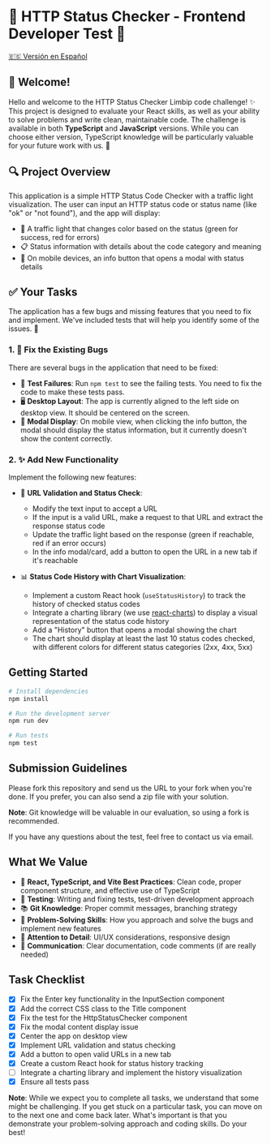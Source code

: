 # 🚦 HTTP Status Checker - Frontend Developer Test 🚦

[🇪🇸 Versión en Español](./README.es.md)

## 👋 Welcome!

Hello and welcome to the HTTP Status Checker Limbip code challenge! ✨ This project is designed to evaluate your React skills, as well as your ability to solve problems and write clean, maintainable code. The challenge is available in both **TypeScript** and **JavaScript** versions. While you can choose either version, TypeScript knowledge will be particularly valuable for your future work with us. 🚀

## 🔍 Project Overview

This application is a simple HTTP Status Code Checker with a traffic light visualization. The user can input an HTTP status code or status name (like "ok" or "not found"), and the app will display:

- 🚦 A traffic light that changes color based on the status (green for success, red for errors)
- 📋 Status information with details about the code category and meaning
- 📱 On mobile devices, an info button that opens a modal with status details

## ✅ Your Tasks

The application has a few bugs and missing features that you need to fix and implement. We've included tests that will help you identify some of the issues. 🐛

### 1. 🔧 Fix the Existing Bugs

There are several bugs in the application that need to be fixed:

- 🧪 **Test Failures**: Run `npm test` to see the failing tests. You need to fix the code to make these tests pass.
- 🖥️ **Desktop Layout**: The app is currently aligned to the left side on desktop view. It should be centered on the screen.
- 📱 **Modal Display**: On mobile view, when clicking the info button, the modal should display the status information, but it currently doesn't show the content correctly.

### 2. ✨ Add New Functionality

Implement the following new features:

- 🔗 **URL Validation and Status Check**:
  - Modify the text input to accept a URL
  - If the input is a valid URL, make a request to that URL and extract the response status code
  - Update the traffic light based on the response (green if reachable, red if an error occurs)
  - In the info modal/card, add a button to open the URL in a new tab if it's reachable

- 📊 **Status Code History with Chart Visualization**:
  - Implement a custom React hook (`useStatusHistory`) to track the history of checked status codes
  - Integrate a charting library (we use [react-charts](https://react-chartjs-2.js.org/)) to display a visual representation of the status code history
  - Add a "History" button that opens a modal showing the chart
  - The chart should display at least the last 10 status codes checked, with different colors for different status categories (2xx, 4xx, 5xx)

## Getting Started

```bash
# Install dependencies
npm install

# Run the development server
npm run dev

# Run tests
npm test
```

## Submission Guidelines

Please fork this repository and send us the URL to your fork when you're done. If you prefer, you can also send a zip file with your solution.

**Note**: Git knowledge will be valuable in our evaluation, so using a fork is recommended.

If you have any questions about the test, feel free to contact us via email.

## What We Value

- 🚀 **React, TypeScript, and Vite Best Practices**: Clean code, proper component structure, and effective use of TypeScript
- 🧪 **Testing**: Writing and fixing tests, test-driven development approach
- 📚 **Git Knowledge**: Proper commit messages, branching strategy
- 🧠 **Problem-Solving Skills**: How you approach and solve the bugs and implement new features
- 📱 **Attention to Detail**: UI/UX considerations, responsive design
- 📝 **Communication**: Clear documentation, code comments (if are really needed)

## Task Checklist

- [x] Fix the Enter key functionality in the InputSection component
- [x] Add the correct CSS class to the Title component
- [x] Fix the test for the HttpStatusChecker component
- [x] Fix the modal content display issue
- [x] Center the app on desktop view
- [x] Implement URL validation and status checking
- [x] Add a button to open valid URLs in a new tab
- [x] Create a custom React hook for status history tracking
- [ ] Integrate a charting library and implement the history visualization
- [x] Ensure all tests pass

**Note**: While we expect you to complete all tasks, we understand that some might be challenging. If you get stuck on a particular task, you can move on to the next one and come back later. What's important is that you demonstrate your problem-solving approach and coding skills. Do your best!
